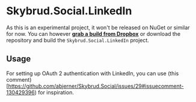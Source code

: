 Skybrud.Social.LinkedIn
=======================

As this is an experimental project, it won't be released on NuGet or similar for now. You can however [**grab a build from Dropbox**](https://www.dropbox.com/sh/ubak1qionvji8mf/AAByMPRNqzItd8jIbVC-1a6Da/Skybrud.Social.LinkedIn%20-%20Build%200.0.31.2%20%282015-09-12%29?dl=0) or download the repository and build the `Skybrud.Social.LinkedIn` project.

## Usage

For setting up OAuth 2 authentication with LinkedIn, you can use (this comment)[https://github.com/abjerner/Skybrud.Social/issues/29#issuecomment-130429396) for inspiration.
